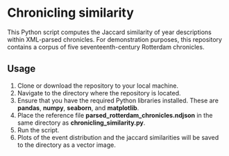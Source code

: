 # Chronicling similarity
This Python script computes the Jaccard similarity of year descriptions within XML-parsed chronicles. For demonstration purposes, this repository contains a corpus of five seventeenth-century Rotterdam chronicles. 

## Usage
1. Clone or download the repository to your local machine.
2. Navigate to the directory where the repository is located.
3. Ensure that you have the required Python libraries installed. These are **pandas**, **numpy**, **seaborn**, and **matplotlib**.
4. Place the reference file **parsed_rotterdam_chronicles.ndjson** in the same directory as **chronicling_similarity.py**.
5. Run the script.
6. Plots of the event distribution and the jaccard similarities will be saved to the directory as a vector image.
